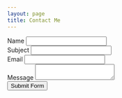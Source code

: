 ```yaml
---
layout: page
title: Contact Me
---
```

<link rel="stylesheet" href="/assets/css/contactform.css">
<div class="feature-card">
    <form data-static-form-name="contact" class="form">
        <div class="field">
            <label>Name</label>
            <input type="text" name="name" required/>
        </div>
        <div class="field">
            <label>Subject</label>
            <input type="text" name="subject" required/>
        </div>
        <div class="field">
            <label>Email</label>
            <input type="email" name="email" required/>
        </div>
        <div class="field">
            <label>Message</label>
            <textarea name="message" required></textarea>
        </div>
        <button type="submit">Submit Form</button>
    </form>
</div>